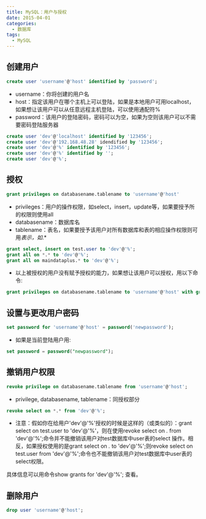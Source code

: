 ```yaml
---
title: MySQL：用户与授权
date: 2015-04-01
categories:
  - 数据库
tags:
  - MySQL
---
```


## 创建用户
```sql
create user 'username'@'host' identified by 'password';
```
- username：你将创建的用户名
- host：指定该用户在哪个主机上可以登陆，如果是本地用户可用localhost，如果想让该用户可以从任意远程主机登陆，可以使用通配符%
- password：该用户的登陆密码，密码可以为空，如果为空则该用户可以不需要密码登陆服务器

```sql
create user 'dev'@'localhost' identified by '123456';
create user 'dev'@'192.168.48.28' idendified by '123456';
create user 'dev'@'%' identified by '123456';
create user 'dev'@'%' identified by '';
create user 'dev'@'%';
```

## 授权
```sql
grant privileges on databasename.tablename to 'username'@'host'
```
- privileges：用户的操作权限，如select，insert，update等，如果要授予所的权限则使用all
- databasename：数据库名
- tablename：表名，如果要授予该用户对所有数据库和表的相应操作权限则可用*表示，如*.*

```sql
grant select, insert on test.user to 'dev'@'%';
grant all on *.* to 'dev'@'%';
grant all on maindataplus.* to 'dev'@'%';
```

- 以上被授权的用户没有赋予授权的能力，如果想让该用户可以授权，用以下命令:
```sql
grant privileges on databasename.tablename to 'username'@'host' with grant option;
```

## 设置与更改用户密码
```sql
set password for 'username'@'host' = password('newpassword');
```
- 如果是当前登陆用户用:
```sql
set password = password("newpassword");
```

## 撤销用户权限
```sql
revoke privilege on databasename.tablename from 'username'@'host';
```
- privilege, databasename, tablename：同授权部分

```sql
revoke select on *.* from 'dev'@'%';
```

- 注意：假如你在给用户'dev'@'%'授权的时候是这样的（或类似的）：grant select on test.user to 'dev'@'%'，则在使用revoke select on *.* from 'dev'@'%';命令并不能撤销该用户对test数据库中user表的select 操作。相反，如果授权使用的是grant select on *.* to 'dev'@'%';则revoke select on test.user from 'dev'@'%';命令也不能撤销该用户对test数据库中user表的select权限。

具体信息可以用命令show grants for 'dev'@'%'; 查看。

## 删除用户
```sql
drop user 'username'@'host';
```
